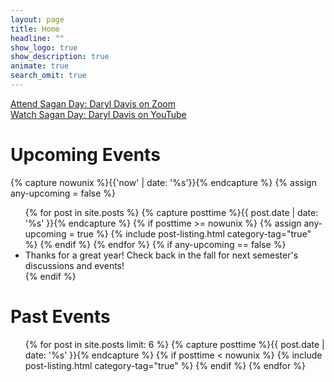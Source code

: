 ```yaml
---
layout: page
title: Home
headline: ""
show_logo: true
show_description: true
animate: true
search_omit: true
---
```

<div class='center-btns'>
<a href="https://cmu.zoom.us/j/97801944405?pwd=MVFMZS9jN3Z6a1ZTbEpwcDhOSks4dz09">Attend Sagan Day: Daryl Davis on Zoom</a>
</div>

<div class='center-btns'>
<a href="https://youtu.be/Jp_lbRLKX1U"> Watch Sagan Day: Daryl Davis on YouTube</a>
</div>

<h1 class="entry-title">Upcoming Events</h1>

{% capture nowunix %}{{'now' | date: '%s'}}{% endcapture %}
{% assign any-upcoming = false %}
<ul class="post-list">
  {% for post in site.posts %}
    {% capture posttime %}{{ post.date | date: '%s' }}{% endcapture %}
    {% if posttime >= nowunix %}
      {% assign any-upcoming = true %}
      {% include post-listing.html category-tag="true" %}
    {% endif %}
  {% endfor %}
  {% if any-upcoming == false %}
  <li><article>
    <div class="entry-header">
      <div class="title">
Thanks for a great year! Check back in the fall for next semester's discussions and events! 
<!--- Check back on Monday for Wednesday's discussion topic! --->
      </div>
    </div>
  </article>
  </li>
  {% endif %}
</ul>

<h1 class="entry-title">Past Events</h1>

<ul class="post-list">
  {% for post in site.posts limit: 6 %}
    {% capture posttime %}{{ post.date | date: '%s' }}{% endcapture %}
    {% if posttime < nowunix %}
      {% include post-listing.html category-tag="true" %}
    {% endif %}
  {% endfor %}
</ul>
